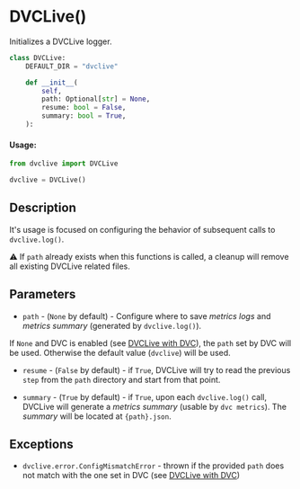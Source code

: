 # DVCLive()

Initializes a DVCLive logger.

```py
class DVCLive:
    DEFAULT_DIR = "dvclive"

    def __init__(
        self,
        path: Optional[str] = None,
        resume: bool = False,
        summary: bool = True,
    ):
```

#### Usage:

```py
from dvclive import DVCLive

dvclive = DVCLive()
```

## Description

It's usage is focused on configuring the behavior of subsequent calls to
`dvclive.log()`.

⚠️ If `path` already exists when this functions is called, a cleanup will remove
all existing DVCLive related files.

## Parameters

- `path` - (`None` by default) - Configure where to save _metrics logs_ and
  _metrics summary_ (generated by `dvclive.log()`).

If `None` and DVC is enabled (see
[DVCLive with DVC](/docs/dvclive/dvclive-with-dvc)), the `path` set by DVC will
be used. Otherwise the default value (`dvclive`) will be used.

- `resume` - (`False` by default) - if `True`, DVCLive will try to read the
  previous `step` from the `path` directory and start from that point.

- `summary` - (`True` by default) - if `True`, upon each `dvclive.log()` call,
  DVCLive will generate a _metrics summary_ (usable by `dvc metrics`). The
  _summary_ will be located at `{path}.json`.

## Exceptions

- `dvclive.error.ConfigMismatchError` - thrown if the provided `path` does not
  match with the one set in DVC (see
  [DVCLive with DVC](/docs/dvclive/dvclive-with-dvc))
